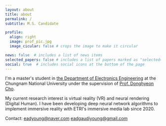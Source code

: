 ```yaml
---
layout: about
title: about
permalink: /
subtitle: M.S. Candidate

profile:
  align: right
  image: prof_pic.jpg
  image_cicular: false # crops the image to make it circular

news: false  # includes a list of news items
selected_papers: false # includes a list of papers marked as "selected={true}"
social: true  # includes social icons at the bottom of the page
---
```


I'm a master's student in [the Department of Electronics Engineering](https://ee.cnu.ac.kr/html/ee/sub07/sub07_0701.html) at the Chungnam National University under the supervision of [Prof. Donghyeon Cho](https://sites.google.com/view/cnu-cvip).

My current research interest is virtual reality (VR) and neural rendering (Digital Human).
I have been developing deep neural network algorithms to implement immersive reality with ETRI's immersive media lab since 2020.

Contact:
eadyoung@naver.com
eadgaudiyoung@gmail.com

<!-- Write your biography here. Tell the world about yourself. Link to your favorite [subreddit](http://reddit.com). You can put a picture in, too. The code is already in, just name your picture `pro.jpg` and put it in the `img/` folder.

Put your address / P.O. box / other info right below your picture. You can also disable any these elements by editing `profile` property of the YAML header of your `_pages/about.md`. Edit `_bibliography/papers.bib` and Jekyll will render your [publications page](/al-folio/publications/) automatically.

Link to your social media connections, too. This theme is set up to use [Font Awesome icons](http://fortawesome.github.io/Font-Awesome/) and [Academicons](https://jpswalsh.github.io/academicons/), like the ones below. Add your Facebook, Twitter, LinkedIn, Google Scholar, or just disable all of them. -->
